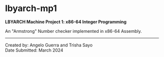 # lbyarch-mp1
**LBYARCH Machine Project 1: x86-64 Integer Programming**

An "Armstrong" Number checker implemented in x86-64 Assembly.

---

Created by: Angelo Guerra and Trisha Sayo<br>
Date Submitted: March 2024
